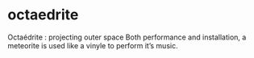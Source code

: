 # octaedrite
Octaédrite : projecting outer space Both performance and installation, a meteorite is used like a vinyle to perform it’s music.
